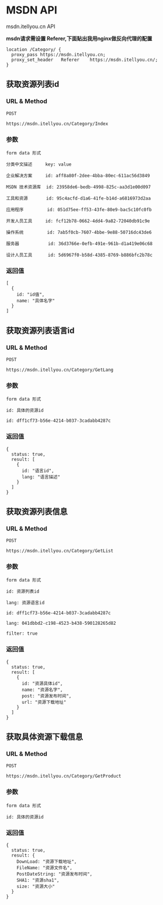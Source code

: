# MSDN API

msdn.itellyou.cn API

**msdn请求需设置 Referer,下面贴出我用nginx做反向代理的配置**

```
location /Category/ {
  proxy_pass https://msdn.itellyou.cn;
  proxy_set_header   Referer    https://msdn.itellyou.cn/;			
}
```

## 获取资源列表id

### URL & Method
```
POST

https://msdn.itellyou.cn/Category/Index
```

### 参数
```
form data 形式

分类中文描述     key: value

企业解决方案     id: aff8a80f-2dee-4bba-80ec-611ac56d3849

MSDN 技术资源库  id: 23958de6-bedb-4998-825c-aa3d1e00d097

工具和资源       id: 95c4acfd-d1a6-41fe-b14d-a6816973d2aa

应用程序         id: 051d75ee-ff53-43fe-80e9-bac5c10fc0fb

开发人员工具     id: fcf12b78-0662-4dd4-9a82-72040db91c9e

操作系统         id: 7ab5f0cb-7607-4bbe-9e88-50716dc43de6

服务器           id: 36d3766e-0efb-491e-961b-d1a419e06c68

设计人员工具      id: 5d6967f0-b58d-4385-8769-b886bfc2b78c
```

### 返回值

```
[
  {
    id: "id值",
    name: "具体名字"
  }
]
```


## 获取资源列表语言id

### URL & Method

```
POST

https://msdn.itellyou.cn/Category/GetLang
```

### 参数

```
form data 形式

id: 具体的资源id

id: dff1cf73-b56e-4214-b037-3cadabb4287c
```

### 返回值

```
{
  status: true,
  result: [
    {
      id: "语言id",
      lang: "语言描述"
    }
  ]
}
```

## 获取资源列表信息

### URL & Method

```
POST

https://msdn.itellyou.cn/Category/GetList
```

### 参数

```
form data 形式

id: 资源列表id

lang: 资源语言id

id: dff1cf73-b56e-4214-b037-3cadabb4287c

lang: 041dbbd2-c198-4523-b438-590128265d82

filter: true
```

### 返回值

```
{
  status: true,
  result: [
    {
      id: "资源具体id",
      name: "资源名字",
      post: "资源发布时间",
      url: "资源下载地址"
    }
  ]
}
```

## 获取具体资源下载信息

### URL & Method

```
POST

https://msdn.itellyou.cn/Category/GetProduct
```

### 参数

```
form data 形式

id: 具体的资源id
```

### 返回值

```
{
  status: true,
  result: {
    DownLoad: "资源下载地址",
    FileName: "资源文件名",
    PostDateString: "资源发布时间",
    SHA1: "资源sha1",
    size: "资源大小"
  }
}
```